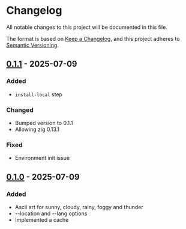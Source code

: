 # Changelog

All notable changes to this project will be documented in this file.

The format is based on [Keep a Changelog](https://keepachangelog.com/en/1.1.0/), and this project adheres to [Semantic Versioning](https://semver.org/spec/v2.0.0.html).


## [0.1.1] - 2025-07-09 

### Added

- `install-local` step

### Changed

- Bumped version to 0.1.1
- Allowing zig 0.13.1

### Fixed

- Environment init issue


## [0.1.0] - 2025-07-09 

### Added

- Ascii art for sunny, cloudy, rainy, foggy and thunder
- --location and --lang options
- Implemented a cache


[0.1.0]: https://github.com/KDesp73/wcli/releases/tag/v0.1.0
[0.1.1]: https://github.com/KDesp73/wcli/releases/tag/v0.1.1

